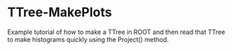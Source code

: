 # TTree-MakePlots
Example tutorial of how to make a TTree in ROOT and then read that TTree to make histograms quickly using the Project() method.
